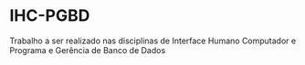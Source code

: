 # IHC-PGBD

Trabalho a ser realizado nas disciplinas de Interface Humano Computador e Programa e Gerência de Banco de Dados
